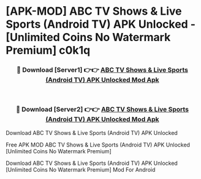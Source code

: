 # [APK-MOD] ABC  TV Shows & Live Sports (Android TV) APK Unlocked - [Unlimited Coins No Watermark Premium] c0k1q



<div align="center">
<h3>🔴 Download [Server1] 👉👉 <a href="https://momento.my/?title=ABC__TV_Shows_&_Live_Sports_(Android_TV)_APK_Unlocked">ABC  TV Shows & Live Sports (Android TV) APK Unlocked Mod Apk</a></h3><br>

<h3>🔴 Download [Server2] 👉👉 <a href="https://momento.my/?title=ABC__TV_Shows_&_Live_Sports_(Android_TV)_APK_Unlocked">ABC  TV Shows & Live Sports (Android TV) APK Unlocked Mod Apk</a></h3>
</div>



Download ABC  TV Shows & Live Sports (Android TV) APK Unlocked 

Free APK MOD ABC  TV Shows & Live Sports (Android TV) APK Unlocked [Unlimited Coins No Watermark Premium]

Download ABC  TV Shows & Live Sports (Android TV) APK Unlocked [Unlimited Coins No Watermark Premium] Mod For Android

